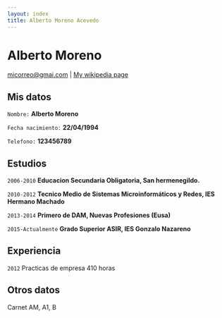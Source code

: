 ```yaml
---
layout: index
title: Alberto Moreno Acevedo
---
```

# Alberto Moreno
<div id="webaddress">
<a href="isaac@applesdofall.org">micorreo@gmai.com</a>
| <a href="http://en.wikipedia.org/wiki/Isaac_Newton">My wikipedia page</a>
</div>


## Mis datos

`Nombre:` 
__Alberto Moreno__

`Fecha nacimiento:` 
__22/04/1994__

`Telefono:`
__123456789__


## Estudios

`2006-2010`
__Educacion Secundaria Obligatoria, San hermenegildo.__

`2010-2012`
__Tecnico Medio de Sistemas Microinformáticos y Redes, IES Hermano Machado__

`2013-2014`
__Primero de DAM, Nuevas Profesiones (Eusa)__

`2015-Actualmente`
__Grado Superior ASIR, IES Gonzalo Nazareno__

## Experiencia

`2012` Practicas de empresa 410 horas

## Otros datos

Carnet AM, A1, B




